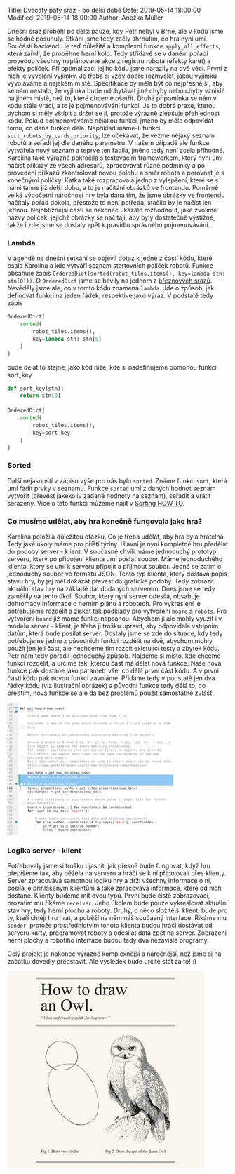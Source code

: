 Title: Dvacátý pátý sraz - po delší době
Date: 2019-05-14 18:00:00
Modified: 2019-05-14 18:00:00
Author: Anežka Müller

Dnešní sraz proběhl po delší pauze, kdy Petr nebyl v Brně, ale v kódu jsme se hodně posunuly.
Stkání jsme tedy začly shrnutím, co hra nyní umí. Součástí backendu je teď důležitá a komplexní funkce `apply_all_effects`, která zařídí, že proběhne herní kolo. Tedy střídavě se v daném pořadí provedou všechny naplánované akce z registru robota (efekty karet) a efekty políček. 
Při optimalizaci jejího kódu jsme narazily na dvě věci. První z nich je vyvolání vyjímky. Je třeba si vždy dobře rozmyslet, jakou vyjímku vyvoláváme a najakém místě. Specifikace by měla být co nejpřesnější, aby se nám nestalo, že vyjímka bude odchytávat jiné chyby nebo chyby vzniklé na jiném místě, než to, které chceme ošetřit. 
Druhá připomínka se nám v kódu stále vrací, a to je pojmenovávání funkcí. Je to dobrá praxe, kterou bychom si měly vštípit a držet se jí, protože výrazně zlepšuje přehlednost kódu. Pokud pojmenováváme nějakou funkci, jméno by mělo odpovídat tomu, co daná funkce dělá. Například máme-li funkci `sort_robots_by_cards_priority`, lze očekávat, že vezme nějaký seznam robotů a seřadí jej dle daného parametru. V našem případě ale funkce vytvářela nový seznam a teprve ten řadila, jméno tedy není zcela příhodné.
Karolina také výrazně pokročila s testovacím frameworkem, který nyní umí načíst příkazy ze všech adresářů, zpracovávat různé podmínky a po provedení příkazů zkontrolovat novou polohu a směr robota a porovnat je s konečnými políčky. 
Katka také rozpracovala jedno z vylepšení, které se s námi táhne již delší dobu, a to je načítání obrázků ve frontendu. Poměrně velká výpočetní náročnost hry byla dána tím, že jsme obrázky ve frontendu načítaly pořád dokola, přestože to není potřeba, stačilo by je načíst jen jednou. Nejobtížnějsí částí se nakonec ukázalo rozhodnout, jaké zvolíme názvy políček, jejichž obrázky se načítají, aby byly dostatečně výstižné, takže i zde jsme se dostaly zpět k pravidlu správného pojmenovávání. 

### Lambda

V agendě na dnešní setkání se objevil dotaz k jedné z částí kódu, které psala Karolina a kde vytváří seznam startovních políček robotů. Funkce obsahuje zápis `OrderedDict(sorted(robot_tiles.items(), key=lambda stn: stn[0]))`.
O `OrderedDict` jsme se bavily na jednom z [březnových srazů](https://roboprojekt.pyladies.cz/dvacaty_treti_sraz). Nevěděly jsme ale, co v tomto kódu znamená `lambda`. 
Jde o způsob, jak definovat funkci na jeden řádek, respektive jako výraz.
V podstatě tedy zápis
```python
OrderedDict(
	sorted(
		robot_tiles.items(), 
		key=lambda stn: stn[0]
	)
)		
``` 
bude dělat to stejné, jako kód níže, kde si nadefinujeme pomonou funkci sort_key
```python
def sort_key(stn):
	return stn[0]

OrderedDict(
	sorted(
		robot_tiles.items(), 
		key=sort_key
	)
)	
```

### Sorted

Další nejasností v zápisu výše pro nás bylo `sorted`. Známe funkci `sort`, která umí řadit prvky v seznamu. Funkce `sorted` umí z daných hodnot seznam vytvořit (převést jakékoliv zadané hodnoty na seznam), seřadit a vrátit seřazený. Více o této funkci můžeme najít v [Sorting HOW TO](https://docs.python.org/3/howto/sorting.html).

### Co musíme udělat, aby hra konečně fungovala jako hra?

Karolina položila důležitou otázku. Co je třeba udělat, aby hra byla hratelná.  Tedy jaké úkoly máme pro příští týdny. 
Hlavní je nyní kompletně hru předělat do podoby server - klient. V současné chvíli máme jednoduchý prototyp serveru, který po připojení klienta umí poslat soubor. 
Máme jednoduchého klienta, který se umí k serveru připojit a přijmout soubor. Jedná se zatím o jednoduchý soubor ve formátu JSON. Tento typ klienta, který dostává popis stavu hry, by jej měl dokázat převést do grafické podoby. Tedy zobrazit aktuální stav hry na základě dat dodaných serverem. Dnes jsme se tedy zaměřily na tento úkol. Soubor, který nyní server odesílá, obsahuje dohromady informace o herním plánu a robotech. Pro vykreslení je potřebujeme rozdělit a získat tak podklady pro vytvoření `board` a `robots`. 
Pro vytvoření `board` již máme funkci napsanou. Abychom ji ale mohly využít i v modelu server - klient, je třeba ji trošku upravit, aby odpovídala vstupním datům, která bude posílat server. 
Dostaly jsme se zde do situace, kdy tedy potřebujeme jednu z původních funkci rozdělit na dvě, abychom mohly použít jen její část, ale nechceme tím rozbít existující testy a zbytek kódu. Petr nám tedy poradil jednoduchý způsob.
Najdeme si místo, kde chceme funkci rozdělit, a určíme tak, kterou část má dělat nová funkce. Naše nová funkce pak dostane jako parametr vše, co dělá první část kódu. A v první části kódu pak novou funkci zavoláme. Přidáme tedy v podstatě jen dva řádky kódu (viz ilustrační obrázek) a původní funkce tedy dělá to, co předtím, nová funkce se ale dá bez problémů použít samostatně zvlášť. 

![rozdeleni](./images/rozdeleni_fce.jpg)

### Logika server - klient

Potřebovaly jsme si trošku ujasnit, jak přesně bude fungovat, když hru přepíšeme tak, aby běžela na serveru a hráči se k ní připojovali přes klienty.
Server zpracovává samotnou logiku hry a drží všechny informace o ní, posílá je přihlášeným klientům a také zpracovává informace, které od nich dostane. Klienty budeme mít dvou typů. První bude čistě zobrazovací, prozatím mu říkáme `receiver`. Jeho úkolem bude pouze vykreslovat aktuální stav hry, tedy herní plochu a roboty. Druhý, o něco složitější klient, bude pro ty, kteří chtějí hru hrát, a poběží na něm náš současný interface. Říkáme mu `sender`, protože prostřednictvím tohoto klienta budou hráči dostávat od serveru karty, programovat roboty a odesílat data zpět na server. Zobrazení herní plochy a robotího interface budou tedy dva nezávislé programy. 

Celý projekt je nakonec výrazně komplexnější a náročnější, než jsme si na začátku dovedly představit. Ale výsledek bude určitě stát za to! :)

![owl](./images/owl.jpg)
